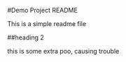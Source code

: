 #Demo Project README

This is a simple readme file

##heading 2

this is some extra poo, causing trouble


